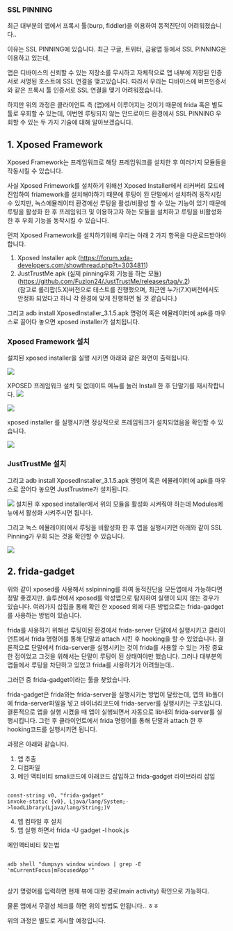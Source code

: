 ### SSL PINNING 
최근 대부분의 앱에서 프록시 툴(burp, fiddler)을 이용하여 동적진단이 어려워졌습니다..

이유는 SSL PINNING에 있습니다. 최근 구글, 트위터, 금융앱 등에서 SSL PINNING은 이용하고 있는데,

앱은 디바이스의 신뢰할 수 있는 저장소를 무시하고 자체적으로 앱 내부에 저장된 인증서로 서명된 호스트에 SSL 연결을 맺고있습니다. 따라서 우리는 디바이스에 버프인증서와 같은 프록시 툴 인증서로 SSL 연결을 맺기 어려워졌습니다.

하지만 위의 과정은 클라이언트 측 (앱)에서 이루어지는 것이기 때문에 frida 혹은 별도 툴로 우회할 수 있는데, 이번엔 루팅되지 않는 안드로이드 환경에서 SSL PINNING 우회할 수 있는 두 가지 기술에 대해 알아보겠습니다.

## 1. Xposed Framework
Xposed Framework는 프레임워크로 해당 프레임워크를 설치한 후 여러가지 모듈들을 작동시킬 수 있습니다.

사실 Xposed Frimework를 설치하기 위해선 Xposed Installer에서 리커버리 모드에 진입하여 friamework를 설치해야하기 때문에 루팅이 된 단말에서 설치하려 동작시킬 수 있지만, 녹스에뮬레이터 환경에선 루팅을 활성/비활성 할 수 있는 기능이 있기 때문에 루팅을 활성화 한 후 프레임워크 및 이용하고자 하는 모듈을 설치하고 루팅을 비활성화 한 후 우회 기능을 동작시킬 수 있습니다. 
  
먼저 Xposed Framework를 설치하기위해 우리는 아래 2 가지 항목을 다운로드받아야합니다.

 1. Xposed Installer apk (https://forum.xda-developers.com/showthread.php?t=3034811)<br>
 2. JustTrustMe apk (실제 pinning우회 기능을 하는 모듈)(https://github.com/Fuzion24/JustTrustMe/releases/tag/v.2)<br>
(참고로 롤리팝(5.X)버전으로 테스트를 진행했으며, 최근엔 누가(7.X)버전에서도 안정화 되었다고 하니 각 환경에 맞게 진행하면 될 것 같습니다.)


그리고 adb install XposedInstaller_3.1.5.apk 명령어 혹은 에뮬레이터에 apk를 마우스로 끌어다 놓으면 xposed installer가 설치됩니다.

### Xposed Framework 설치

설치된 xposed installer을 실행 시키면 아래와 같은 화면이 출력됩니다.

<img src="./before_xposed.png">

XPOSED 프레임워크 설치 및 없데이트 메뉴를 눌러 Install 한 후 단말기를 재시작합니다.
<img src="./xposed_install1.png">

<img src="./xposed_install2.png">

xposed installer 를 실행시키면 정상적으로 프레임워크가 설치되었음을 확인할 수 있습니다.

<img src="./xposed_install3.png">

### JustTrustMe 설치

그리고 adb install XposedInstaller_3.1.5.apk 명령어 혹은 에뮬레이터에 apk를 마우스로 끌어다 놓으면 JustTrustme가 설치됩니다.

<img src="./justtrustme.png">
설치된 후 xposed installer에서 위의 모듈을 활성화 시켜줘야 하는데 Modules메뉴에서 활성화 시켜주시면 됩니다.

그리고 녹스 에뮬레이터에서 루팅을 비활성화 한 후 앱을 실행시키면 아래와 같이 SSL Pinning가 우회 되는 것을 확인할 수 있습니다.

<img src="./pinningbypass1.PNG">

## 2. frida-gadget
위와 같이 xposed를 사용해서 sslpinning를 하여 동적진단을 모든앱에서 가능하다면 정말 좋겠지만.
솔루션에서 xposed를 악성앱으로 탐지하여 실행이 되지 않는 경우가 있습니다.
여러가지 삽집을 통해 확인 한 xposed 외에 다른 방법으로는 frida-gadget를 사용하는 방법이 있습니다.

frida를 사용하기 위해선 루팅이된 환경에서 frida-server 단말에서 실행시키고 클라이언트에서 frida 명령어를 통해 단말과 attach 시킨 후 hooking을 할 수 있었습니다.
결론적으로 단말에서 frida-server을 실행시키는 것이 frida를 사용할 수 있는 가장 중요한 점이었고 그것을 위해서는 단말이 루팅이 된 상태여야만 했습니다. 그러나 대부분의 앱들에서 루팅을 차단하고 있었고 frida를 사용하기가 어려웠는데..

그러던 중 frida-gadget이라는 툴을 찾았습니다.

frida-gadget은 frida와는 frida-server을 실행시키는 방법이 달랐는데,
앱의 lib폴더에 frida-server파일을 넣고 바이너리코드에 frida-server를 실행시키는 구조입니다.
결론적으로 앱을 실행 시켰을 때 앱이 실행되면서 자동으로 lib내의 frida-server를 실행시킵니다.
그런 후 클라이언트에서 frida 명령어를 통해 단말과 attach 한 후 hooking코드를 실행시키면 됩니다.

과정은 아래와 같습니다.

1. 앱 추출
2. 디컴파일
3. 메인 액티비티 smali코드에 아래코드 삽입하고 frida-gadget 라이브러리 삽입

<pre><code>
const-string v0, "frida-gadget"
invoke-static {v0}, Ljava/lang/System;->loadLibrary(Ljava/lang/String;)V 
</code></pre>

4. 앱 컴파일 후 설치
5. 앱 실행 하면서  frida -U gadget -l hook.js

메인액티비티 찾는법
<pre>
<code>
adb shell "dumpsys window windows | grep -E 'mCurrentFocus|mFocusedApp'"
</code>
</pre>

상기 명령어를 입력하면 현재 뷰에 대한 경로(main activity) 확인으로 가능하다.  

물론 앱에서 무결성 체크를 하면 위의 방법도 안됩니다.. ㅎㅎ

위의 과정은 별도로 게시할 예정입니다.
